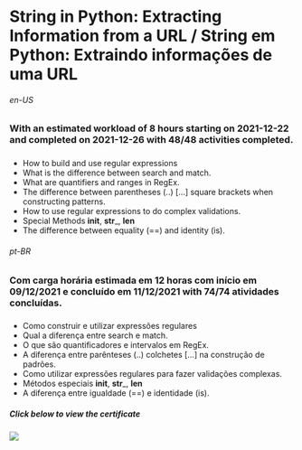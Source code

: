 # String in Python: Extracting Information from a URL / String em Python: Extraindo informações de uma URL

###### en-US
### With an estimated workload of 8 hours starting on 2021-12-22 and completed on 2021-12-26 with 48/48 activities completed.

### 
* How to build and use regular expressions
* What is the difference between search and match.
* What are quantifiers and ranges in RegEx.
* The difference between parentheses (..) [...] square brackets when constructing patterns.
* How to use regular expressions to do complex validations.
* Special Methods __init__, __str___, __len__
* The difference between equality (==) and identity (is).

###### pt-BR
### Com carga horária estimada em 12 horas com início em 09/12/2021 e concluído em 11/12/2021 with 74/74 atividades concluídas.

###
* Como construir e utilizar expressões regulares
* Qual a diferença entre search e match.
* O que são quantificadores e intervalos em RegEx.
* A diferença entre parênteses (..) colchetes [...] na construção de padrões.
* Como utilizar expressões regulares para fazer validações complexas.
* Métodos especiais __init__, __str___, __len__
* A diferença entre igualdade (==) e identidade (is).

##### Click below to view the certificate
[![](https://cdn4.iconfinder.com/data/icons/business-1221/24/Certificate-64.png)](https://cursos.alura.com.br/certificate/wesley-comput/string-python-extraindo-informacoes-url)


